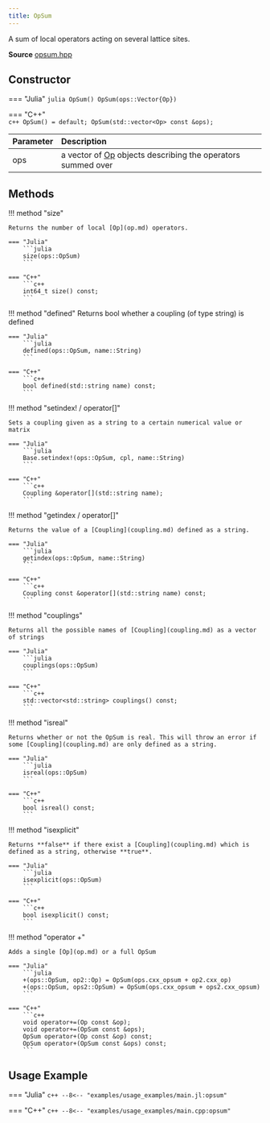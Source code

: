 ```yaml
---
title: OpSum
---
```


A sum of local operators acting on several lattice sites.

**Source** [opsum.hpp](https://github.com/awietek/xdiag/blob/main/xdiag/operators/opsum.hpp)

## Constructor

=== "Julia"
	```julia
	OpSum()
	OpSum(ops::Vector{Op})
	```

=== "C++"	
	```c++
    OpSum() = default;
    OpSum(std::vector<Op> const &ops);
	```

| Parameter | Description                                                          |   |
|:----------|:---------------------------------------------------------------------|---|
| ops       | a vector of [Op](op.md) objects describing the operators summed over |   |

## Methods


!!! method "size"

	Returns the number of local [Op](op.md) operators.

	=== "Julia"
		```julia
		size(ops::OpSum)
		```

	=== "C++"	
		```c++
	    int64_t size() const;
		```

!!! method "defined"
	Returns bool whether a coupling (of type string) is defined

	=== "Julia"
		```julia
		defined(ops::OpSum, name::String)
		```

	=== "C++"	
		```c++
		bool defined(std::string name) const;
		```
		
!!! method "setindex! / operator[]"

	Sets a coupling given as a string to a certain numerical value or matrix

	=== "Julia"
		```julia
	    Base.setindex!(ops::OpSum, cpl, name::String)
		```

	=== "C++"	
		```c++
		Coupling &operator[](std::string name);
		```
		
!!! method "getindex / operator[]"

	Returns the value of a [Coupling](coupling.md) defined as a string. 

	=== "Julia"
		```julia
	    getindex(ops::OpSum, name::String)
		```

	=== "C++"	
		```c++
		Coupling const &operator[](std::string name) const;
		```

!!! method "couplings"

	Returns all the possible names of [Coupling](coupling.md) as a vector of strings

	=== "Julia"
		```julia
		couplings(ops::OpSum)
		```

	=== "C++"	
		```c++
		std::vector<std::string> couplings() const;
		```
		
!!! method "isreal"

	Returns whether or not the OpSum is real. This will throw an error if some [Coupling](coupling.md) are only defined as a string.

	=== "Julia"
		```julia
	    isreal(ops::OpSum)
		```

	=== "C++"	
		```c++
		bool isreal() const;
		```	
		
				
!!! method "isexplicit"

	Returns **false** if there exist a [Coupling](coupling.md) which is defined as a string, otherwise **true**.

	=== "Julia"
		```julia
		isexplicit(ops::OpSum)
		```

	=== "C++"	
		```c++
		bool isexplicit() const;
		```	
		
!!! method "operator +"

	Adds a single [Op](op.md) or a full OpSum

	=== "Julia"
		```julia
		+(ops::OpSum, op2::Op) = OpSum(ops.cxx_opsum + op2.cxx_op)
		+(ops::OpSum, ops2::OpSum) = OpSum(ops.cxx_opsum + ops2.cxx_opsum)
		```

	=== "C++"	
		```c++
        void operator+=(Op const &op);
		void operator+=(OpSum const &ops);
		OpSum operator+(Op const &op) const;
		OpSum operator+(OpSum const &ops) const;
		```	

## Usage Example

=== "Julia"
	```c++
	--8<-- "examples/usage_examples/main.jl:opsum"
	```

=== "C++"
	```c++
	--8<-- "examples/usage_examples/main.cpp:opsum"
	```

